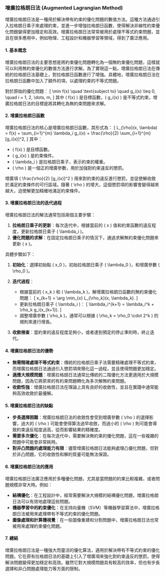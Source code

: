 ### 增廣拉格朗日法 (Augmented Lagrangian Method)

增廣拉格朗日法是一種用於解決帶有約束的優化問題的數值方法。這種方法通過引入拉格朗日乘子來處理約束，並進一步增強拉格朗日函數，使得解決非線性約束優化問題變得更加穩定和高效。增廣拉格朗日法常常被用於處理不等式約束問題，並且在很多應用中，例如物理、工程設計和機器學習等領域，得到了廣泛應用。

#### 1. **基本概念**

增廣拉格朗日法的主要思想是將約束優化問題轉化為一個無約束優化問題，這樣就可以利用無約束優化的數值方法進行求解。為了實現這一點，增廣拉格朗日法在傳統的拉格朗日法基礎上，對拉格朗日函數進行了增強。具體地，增廣拉格朗日法在拉格朗日函數中加入了額外的項，以處理約束的不等式問題。

對於原始的優化問題：
\[
\min f(x) \quad \text{subject to} \quad g_i(x) \leq 0, \quad i = 1, 2, \dots, m,
\]
其中 \( f(x) \) 是目標函數，\( g_i(x) \) 是不等式約束，增廣拉格朗日法的目標是將其轉化為無約束問題來求解。

#### 2. **增廣拉格朗日函數**

增廣拉格朗日法的核心是增廣拉格朗日函數，其形式為：
\[
L_{\rho}(x, \lambda) = f(x) + \sum_{i=1}^{m} \lambda_i g_i(x) + \frac{\rho}{2} \sum_{i=1}^{m} [g_i(x)]^2,
\]
其中：
- \( f(x) \) 是目標函數。
- \( g_i(x) \) 是約束條件。
- \( \lambda_i \) 是拉格朗日乘子，表示約束的權重。
- \( \rho \) 是一個正的增廣參數，用於加強對約束違反的懲罰。

增廣項 \( \frac{\rho}{2} [g_i(x)]^2 \) 用來對約束的違反進行懲罰，並促使解收斂於滿足約束條件的可行區域。隨著 \( \rho \) 的增大，這個懲罰項的影響會變得越來越大，迫使解更加精確地滿足約束條件。

#### 3. **增廣拉格朗日法的迭代過程**

增廣拉格朗日法的解法通常包括兩個主要步驟：
1. **拉格朗日乘子的更新**：每次迭代中，根據當前的 \( x \) 值和約束函數的違反程度，更新拉格朗日乘子 \( \lambda_i \)。
2. **優化問題的求解**：在固定拉格朗日乘子的情況下，通過求解無約束優化問題來更新 \( x \)。

具體步驟如下：

1. **初始化**：選擇初始點 \( x_0 \)，初始拉格朗日乘子 \( \lambda_0 \)，和增廣參數 \( \rho_0 \)。

2. **迭代過程**：
   - 根據當前的 \( x_k \) 和 \( \lambda_k \)，解增廣拉格朗日函數的無約束優化問題：
     \[
     x_{k+1} = \arg \min_{x} L_{\rho_k}(x, \lambda_k).
     \]
   - 更新拉格朗日乘子 \( \lambda_i \)：
     \[
     \lambda_i^{k+1} = \lambda_i^k + \rho_k g_i(x_{k+1}).
     \]
   - 調整增廣參數 \( \rho_k \)，通常可以根據 \( \rho_k = \rho_0 \cdot 2^k \) 的規則來進行增長。

3. **收斂檢查**：當約束的違反程度足夠小，或者達到預定的停止準則時，終止迭代。

#### 4. **增廣拉格朗日法的優勢**

- **無需精確處理不等式約束**：傳統的拉格朗日乘子法需要精確處理不等式約束，而增廣拉格朗日法通過引入懲罰項來簡化這一過程，並且使得問題更加穩定。
- **適應大規模問題**：增廣拉格朗日法通常比傳統的二階優化方法更適用於大規模問題，因為它將原來的有約束問題轉化為多次解無約束問題。
- **收斂性強**：增廣拉格朗日法在理論上具有良好的收斂性，並且在實踐中通常能夠高效收斂於最優解。

#### 5. **增廣拉格朗日法的缺點**

- **步長選擇困難**：增廣拉格朗日法的收斂性會受到增廣參數 \( \rho \) 的選擇影響，過大的 \( \rho \) 可能會使得算法過早收斂，而過小的 \( \rho \) 則可能會導致約束違反程度過高，從而影響結果的精確度。
- **需要多次優化**：在每次迭代中，需要解決無約束的優化問題，這在一些複雜的問題中可能會非常耗時。
- **對非凸問題的處理能力有限**：儘管增廣拉格朗日法能夠處理凸優化問題，但對於非凸問題，它的收斂性和解的質量可能無法保證。

#### 6. **增廣拉格朗日法的應用**

增廣拉格朗日法廣泛應用於多種優化問題，尤其是當問題的約束比較複雜，或者問題規模非常大時。例如：

- **結構優化**：在工程設計中，經常需要解決大規模的結構優化問題，增廣拉格朗日法可以有效地處理這些問題。
- **機器學習中的約束優化**：在支持向量機（SVM）等機器學習算法中，增廣拉格朗日法被用來處理帶有不等式約束的優化問題。
- **圖像處理和計算機視覺**：在一些圖像重建和分割問題中，增廣拉格朗日法也常被用來處理約束優化問題。

#### 7. **總結**

增廣拉格朗日法是一種強大而靈活的優化算法，適用於解決帶有不等式約束的優化問題。它在原有拉格朗日法的基礎上引入了增廣項來強化對約束違反的懲罰，使得解決問題變得更加穩定和高效。雖然它對大規模問題具有較高的效率，但也有步長選擇和非凸問題處理能力等方面的限制。